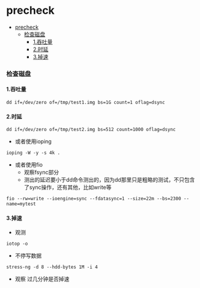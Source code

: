 # precheck

<!-- @import "[TOC]" {cmd="toc" depthFrom=1 depthTo=6 orderedList=false} -->
<!-- code_chunk_output -->

- [precheck](#precheck)
    - [检查磁盘](#检查磁盘)
      - [1.吞吐量](#1吞吐量)
      - [2.时延](#2时延)
      - [3.掉速](#3掉速)

<!-- /code_chunk_output -->

### 检查磁盘

#### 1.吞吐量
```shell
dd if=/dev/zero of=/tmp/test1.img bs=1G count=1 oflag=dsync
```

#### 2.时延
```shell
dd if=/dev/zero of=/tmp/test2.img bs=512 count=1000 oflag=dsync
```

* 或者使用ioping
```shell
ioping -W -y -s 4k .
```

* 或者使用fio
  * 观察fsync部分
  * 测出的延迟要小于dd命令测出的，因为dd那里只是粗略的测试，不只包含了sync操作，还有其他，比如write等
```shell
fio --rw=write --ioengine=sync --fdatasync=1 --size=22m --bs=2300 --name=mytest
```

#### 3.掉速

* 观测
```shell
iotop -o
```

* 不停写数据
```shell
stress-ng -d 8 --hdd-bytes 1M -i 4
```

* 观察 过几分钟是否掉速
